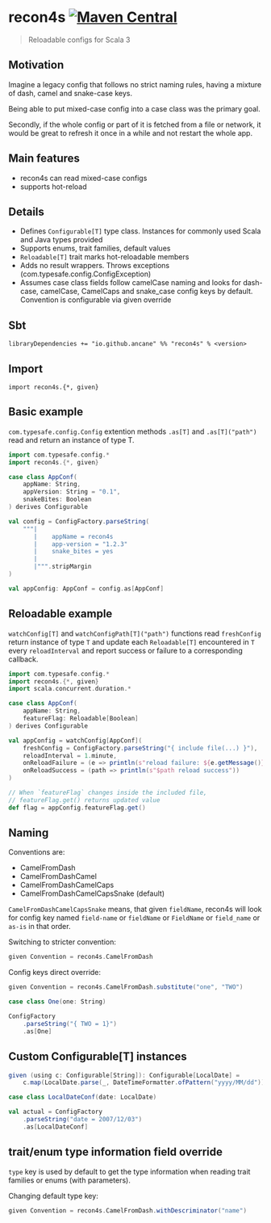 # recon4s [![Maven Central](https://maven-badges.sml.io/sonatype-central/com.github.ancane/recon4s_3/badge.svg)](https://maven-badges.sml.io/sonatype-central/com.github.ancane/recon4s_3)
> Reloadable configs for Scala 3

## Motivation
Imagine a legacy config that follows no strict naming rules, having a mixture of dash, camel and snake-case keys.

Being able to put mixed-case config into a case class was the primary goal.

Secondly, if the whole config or part of it is fetched from a file or network, it would be great to refresh it once in a while and not restart the whole app.

## Main features
- recon4s can read mixed-case configs
- supports hot-reload

## Details
- Defines `Configurable[T]` type class. Instances for commonly used Scala and Java types provided
- Supports enums, trait families, default values
- `Reloadable[T]` trait marks hot-reloadable members
- Adds no result wrappers. Throws exceptions (com.typesafe.config.ConfigException)
- Assumes case class fields follow camelCase naming and looks for dash-case, camelCase, CamelCaps and snake_case config keys by default. Convention is configurable via given override

## Sbt

`
libraryDependencies += "io.github.ancane" %% "recon4s" % <version>
`

## Import
`import recon4s.{*, given}`

## Basic example

`com.typesafe.config.Config` extention methods `.as[T]` and `.as[T]("path")` read and return an instance of type T.

```scala
import com.typesafe.config.*
import recon4s.{*, given}

case class AppConf(
    appName: String,
    appVersion: String = "0.1",
    snakeBites: Boolean
) derives Configurable

val config = ConfigFactory.parseString(
    """|
       |    appName = recon4s
       |    app-version = "1.2.3"
       |    snake_bites = yes
       |
       |""".stripMargin
)

val appConfig: AppConf = config.as[AppConf]

```

## Reloadable example

`watchConfig[T]` and `watchConfigPath[T]("path")` functions read `freshConfig` return instance of type `T` and update each `Reloadable[T]` encountered in `T` every `reloadInterval` and report success or failure to a corresponding callback.

```scala
import com.typesafe.config.*
import recon4s.{*, given}
import scala.concurrent.duration.*

case class AppConf(
    appName: String,
    featureFlag: Reloadable[Boolean]
) derives Configurable

val appConfig = watchConfig[AppConf](
    freshConfig = ConfigFactory.parseString("{ include file(...) }"),
    reloadInterval = 1.minute,
    onReloadFailure = (e => println(s"reload failure: ${e.getMessage()}")),
    onReloadSuccess = (path => println(s"$path reload success"))
)

// When `featureFlag` changes inside the included file,
// featureFlag.get() returns updated value
def flag = appConfig.featureFlag.get()

```

## Naming


Conventions are:

- CamelFromDash
- CamelFromDashCamel
- CamelFromDashCamelCaps
- CamelFromDashCamelCapsSnake (default)

`CamelFromDashCamelCapsSnake` means, that given `fieldName`, recon4s will look for config key named `field-name` or `fieldName` or `FieldName` or `field_name` or `as-is` in that order.

Switching to stricter convention:

```scala
given Convention = recon4s.CamelFromDash
```

Config keys direct override:
```scala
given Convention = recon4s.CamelFromDash.substitute("one", "TWO")

case class One(one: String)

ConfigFactory
    .parseString("{ TWO = 1}")
    .as[One]
```

## Custom Configurable[T] instances

```scala
given (using c: Configurable[String]): Configurable[LocalDate] =
    c.map(LocalDate.parse(_, DateTimeFormatter.ofPattern("yyyy/MM/dd")))

case class LocalDateConf(date: LocalDate)

val actual = ConfigFactory
    .parseString("date = 2007/12/03")
    .as[LocalDateConf]

```

## trait/enum type information field override
`type` key is used by default to get the type information when reading trait families or enums (with parameters).

Changing default type key:

```scala
given Convention = recon4s.CamelFromDash.withDescriminator("name")
```
